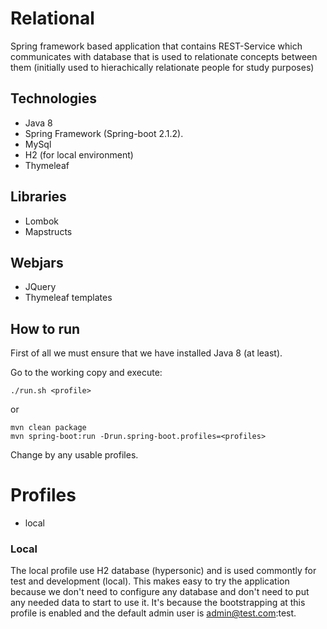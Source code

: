 # Relational
Spring framework based application that contains REST-Service which communicates with database that is used to relationate concepts between them (initially used to hierachically relationate people for study purposes)

## Technologies
- Java 8
- Spring Framework (Spring-boot 2.1.2).
- MySql
- H2 (for local environment)
- Thymeleaf

## Libraries
- Lombok
- Mapstructs

## Webjars
 - JQuery
 - Thymeleaf templates


## How to run
First of all we must ensure that we have installed Java 8 (at least).

Go to the working copy and execute:
```shell
./run.sh <profile>
```
or
```shell
mvn clean package
mvn spring-boot:run -Drun.spring-boot.profiles=<profiles>
```

Change **<profile>** by any usable profiles.

# Profiles
 - local

### Local
The local profile use H2 database (hypersonic) and is used commontly for test and development (local). This makes easy to try the application because we don't need to configure any database and don't need to put any needed data to start to use it. It's because the bootstrapping at this profile is enabled and the default admin user is admin@test.com:test.
